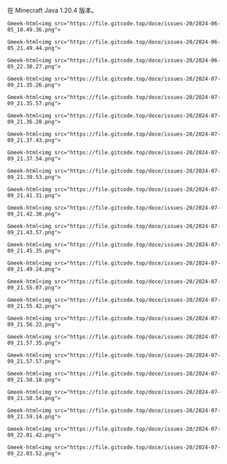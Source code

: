 在 Minecraft Java 1.20.4 版本。

`Gmeek-html<img src="https://file.gitcode.top/doce/issues-20/2024-06-05_10.49.36.png">`

`Gmeek-html<img src="https://file.gitcode.top/doce/issues-20/2024-06-05_21.49.44.png">`

`Gmeek-html<img src="https://file.gitcode.top/doce/issues-20/2024-06-05_22.38.27.png">`

`Gmeek-html<img src="https://file.gitcode.top/doce/issues-20/2024-07-09_21.35.26.png">`

`Gmeek-html<img src="https://file.gitcode.top/doce/issues-20/2024-07-09_21.35.57.png">`

`Gmeek-html<img src="https://file.gitcode.top/doce/issues-20/2024-07-09_21.36.28.png">`

`Gmeek-html<img src="https://file.gitcode.top/doce/issues-20/2024-07-09_21.37.43.png">`

`Gmeek-html<img src="https://file.gitcode.top/doce/issues-20/2024-07-09_21.37.54.png">`

`Gmeek-html<img src="https://file.gitcode.top/doce/issues-20/2024-07-09_21.39.53.png">`

`Gmeek-html<img src="https://file.gitcode.top/doce/issues-20/2024-07-09_21.41.31.png">`

`Gmeek-html<img src="https://file.gitcode.top/doce/issues-20/2024-07-09_21.42.30.png">`

`Gmeek-html<img src="https://file.gitcode.top/doce/issues-20/2024-07-09_21.43.57.png">`

`Gmeek-html<img src="https://file.gitcode.top/doce/issues-20/2024-07-09_21.45.35.png">`

`Gmeek-html<img src="https://file.gitcode.top/doce/issues-20/2024-07-09_21.49.24.png">`

`Gmeek-html<img src="https://file.gitcode.top/doce/issues-20/2024-07-09_21.55.07.png">`

`Gmeek-html<img src="https://file.gitcode.top/doce/issues-20/2024-07-09_21.55.42.png">`

`Gmeek-html<img src="https://file.gitcode.top/doce/issues-20/2024-07-09_21.56.22.png">`

`Gmeek-html<img src="https://file.gitcode.top/doce/issues-20/2024-07-09_21.57.35.png">`

`Gmeek-html<img src="https://file.gitcode.top/doce/issues-20/2024-07-09_21.57.57.png">`

`Gmeek-html<img src="https://file.gitcode.top/doce/issues-20/2024-07-09_21.58.18.png">`

`Gmeek-html<img src="https://file.gitcode.top/doce/issues-20/2024-07-09_21.58.54.png">`

`Gmeek-html<img src="https://file.gitcode.top/doce/issues-20/2024-07-09_21.59.14.png">`

`Gmeek-html<img src="https://file.gitcode.top/doce/issues-20/2024-07-09_22.01.42.png">`

`Gmeek-html<img src="https://file.gitcode.top/doce/issues-20/2024-07-09_22.03.52.png">`

<!-- ##{"script":"<script src="https://file.gitcode.top/doce/issues-20/js/lazysizes.min.js" defer></script>
<script>document.addEventListener('DOMContentLoaded', function() { lazyload(); });</script>"}## -->